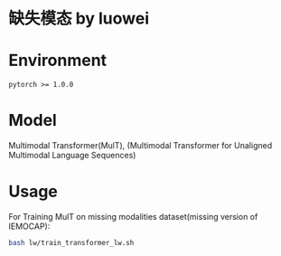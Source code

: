 # 缺失模态 by luowei

# Environment

``` 
pytorch >= 1.0.0
```
# Model

Multimodal Transformer(MulT),   (Multimodal Transformer for Unaligned Multimodal Language Sequences)

# Usage

For Training MulT on missing modalities dataset(missing version of IEMOCAP):
```bash
bash lw/train_transformer_lw.sh
```

